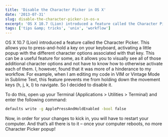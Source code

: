 ```yaml
---
title: 'Disable the Character Picker in OS X'
date: '2013-07-31'
slug: disable-the-character-picker-in-os-x
excerpt: 'OS X 10.7 (Lion) introduced a feature called the Character Picker. This allows you to press-and-hold a key on your keyboard, activating a little popup with the different character options associated with that key. This can be a useful feature for some, as it allows you to visually see all of those additional character options and not have to know how to otherwise activate each of them.'
tags: ['tips &amp; tricks', 'unix', 'workflow']
---
```


OS X 10.7 (Lion) introduced a feature called the Character Picker. This allows you to press-and-hold a key on your keyboard, activating a little popup with the different character options associated with that key. This can be a useful feature for some, as it allows you to visually see all of those additional character options and not have to know how to otherwise activate each of them. I, however, found that it was more of a hinderance to my workflow. For example, when I am editing my code in VIM or Vintage Mode in Sublime Text, this feature prevents me from holding down the movement keys (h, j, k, l) to navigate. So I decided to disable it.

To do this, open up your Terminal (Applications &gt; Utilities &gt; Terminal) and enter the following command:

```bash
defaults write -g ApplePressAndHoldEnabled -bool false
```

Now, in order for your changes to kick in, you will have to restart your computer. And that’s all there is to it – once your computer reboots, no more Character Picker popup!